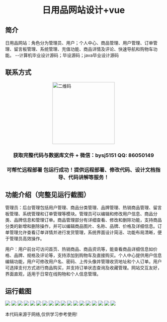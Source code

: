 <p><h1 align="center">日用品网站设计+vue</h1></p>

## 简介
日用品网站：角色分为管理员、用户；个人中心、商品管理、用户管理、订单管理、留言板管理、系统管理、充值功能、商品详情及评论、快速导航和购物车功能。    --计算机毕业设计源码；毕设源码；java毕业设计源码


## 联系方式
<img src="https://bs-1329754181.cos.ap-shanghai.myqcloud.com/wx.jpg" alt="二维码" style="display: block; margin: 0 auto;" width="200px">
<p><h3 align="center">获取完整代码与数据库文件 + 微信：bysj5151 QQ: 86050149</h3></p>
<p><h3 align="center">可帮忙远程部署 包运行成功！提供远程部署、修改代码、设计文档指导、代码讲解等服务！</h3></p>

## 功能介绍（完整见运行截图）
管理员：后台管理包括用户管理、商品分类管理、品牌管理、热销商品管理、留言板管理、系统管理和订单管理等模块。管理员可以编辑和修改用户信息、商品分类、品牌信息和管理订单。商品管理部分有详细查看、修改和删除功能，支持商品分类的新增和删除操作，并可以编辑商品图片、名称、品牌、价格及详细信息。订单管理允许查看订单详情并进行发货管理，系统界面设计简洁、功能布局清晰，便于管理员高效操作。  

用户：用户前台可访问首页、热销商品、商品资讯等，能查看商品详细信息如价格、品牌、规格及评论等，支持添加到购物车及直接购买。个人中心提供用户信息编辑功能，用户可修改用户名、密码、上传头像并管理收货地址和个人订单。用户可选择支付方式进行商品购买，并支持订单状态查询及收藏管理。网站交互友好，界面直观，适用于日常在线购物和个人信息管理。


## 运行截图
![](https://bs-1329754181.cos.ap-shanghai.myqcloud.com/ssm/dailyNecessitiesWebsite/img/001.jpg)
![](https://bs-1329754181.cos.ap-shanghai.myqcloud.com/ssm/dailyNecessitiesWebsite/img/002.jpg)
![](https://bs-1329754181.cos.ap-shanghai.myqcloud.com/ssm/dailyNecessitiesWebsite/img/003.jpg)
![](https://bs-1329754181.cos.ap-shanghai.myqcloud.com/ssm/dailyNecessitiesWebsite/img/004.jpg)
![](https://bs-1329754181.cos.ap-shanghai.myqcloud.com/ssm/dailyNecessitiesWebsite/img/005.jpg)
![](https://bs-1329754181.cos.ap-shanghai.myqcloud.com/ssm/dailyNecessitiesWebsite/img/006.jpg)
![](https://bs-1329754181.cos.ap-shanghai.myqcloud.com/ssm/dailyNecessitiesWebsite/img/007.jpg)
![](https://bs-1329754181.cos.ap-shanghai.myqcloud.com/ssm/dailyNecessitiesWebsite/img/008.jpg)
![](https://bs-1329754181.cos.ap-shanghai.myqcloud.com/ssm/dailyNecessitiesWebsite/img/009.jpg)
![](https://bs-1329754181.cos.ap-shanghai.myqcloud.com/ssm/dailyNecessitiesWebsite/img/010.jpg)
![](https://bs-1329754181.cos.ap-shanghai.myqcloud.com/ssm/dailyNecessitiesWebsite/img/011.jpg)
![](https://bs-1329754181.cos.ap-shanghai.myqcloud.com/ssm/dailyNecessitiesWebsite/img/012.jpg)
![](https://bs-1329754181.cos.ap-shanghai.myqcloud.com/ssm/dailyNecessitiesWebsite/img/013.jpg)
![](https://bs-1329754181.cos.ap-shanghai.myqcloud.com/ssm/dailyNecessitiesWebsite/img/014.jpg)
![](https://bs-1329754181.cos.ap-shanghai.myqcloud.com/ssm/dailyNecessitiesWebsite/img/015.jpg)
![](https://bs-1329754181.cos.ap-shanghai.myqcloud.com/ssm/dailyNecessitiesWebsite/img/016.jpg)
![](https://bs-1329754181.cos.ap-shanghai.myqcloud.com/ssm/dailyNecessitiesWebsite/img/017.jpg)
![](https://bs-1329754181.cos.ap-shanghai.myqcloud.com/ssm/dailyNecessitiesWebsite/img/018.jpg)

<p>本代码来源于网络,仅供学习参考使用!</p>
